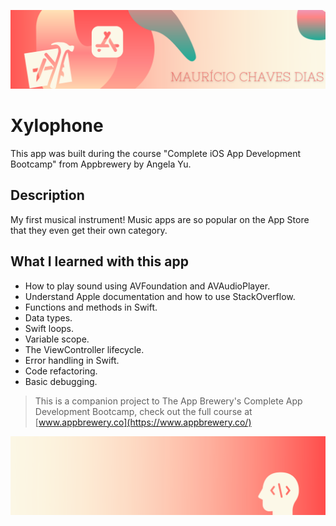 ![Begin Banner](Documentation/readme-begin-banner-mau.png)

# Xylophone

This app was built during the course "Complete iOS App Development Bootcamp" from Appbrewery by Angela Yu.

## Description

My first musical instrument! Music apps are so popular on the App Store that they even get their own category. 

## What I learned with this app

* How to play sound using AVFoundation and AVAudioPlayer.
* Understand Apple documentation and how to use StackOverflow.
* Functions and methods in Swift. 
* Data types.
* Swift loops.
* Variable scope.
* The ViewController lifecycle.
* Error handling in Swift.
* Code refactoring.
* Basic debugging.


>This is a companion project to The App Brewery's Complete App Development Bootcamp, check out the full course at [www.appbrewery.co](https://www.appbrewery.co/)

![End Banner](Documentation/readme-end-banner-mau.png)

